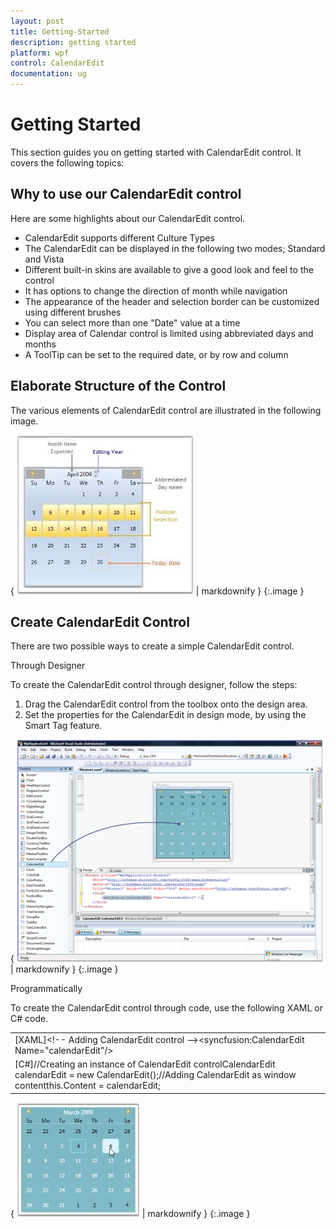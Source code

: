 ```yaml
---
layout: post
title: Getting-Started
description: getting started
platform: wpf
control: CalendarEdit
documentation: ug
---
```


# Getting Started

This section guides you on getting started with CalendarEdit control. It covers the following topics:

## Why to use our CalendarEdit control

Here are some highlights about our CalendarEdit control.

* CalendarEdit supports different Culture Types
* The CalendarEdit can be displayed in the following two modes; Standard and Vista
* Different built-in skins are available to give a good look and feel to the control
* It has options to change the direction of month while navigation
* The appearance of the header and selection border can be customized using different brushes
* You can select more than one "Date" value at a time
* Display area of Calendar control is limited using abbreviated days and months
* A ToolTip can be set to the required date, or by row and column
## Elaborate Structure of the Control


The various elements of CalendarEdit control are illustrated in the following image.



{ ![](Getting-Started_images/Getting-Started_img1.jpeg) | markdownify }
{:.image }


## Create CalendarEdit Control

There are two possible ways to create a simple CalendarEdit control.

Through Designer

To create the CalendarEdit control through designer, follow the steps:

1. Drag the CalendarEdit control from the toolbox onto the design area.
2. Set the properties for the CalendarEdit in design mode, by using the Smart Tag feature.



{ ![](Getting-Started_images/Getting-Started_img2.png) | markdownify }
{:.image }




Programmatically

To create the CalendarEdit control through code, use the following XAML or C# code.

<table>
<tr>
<td>
[XAML]&lt;!-- Adding CalendarEdit control --&gt;&lt;syncfusion:CalendarEdit Name="calendarEdit"/&gt;</td></tr>
<tr>
<td>
[C#]//Creating an instance of CalendarEdit controlCalendarEdit calendarEdit = new CalendarEdit();//Adding CalendarEdit as window contentthis.Content = calendarEdit;</td></tr>
</table>


{ ![](Getting-Started_images/Getting-Started_img3.jpeg) | markdownify }
{:.image }


